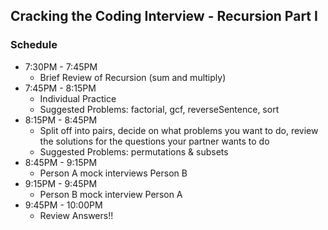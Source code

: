 ## Cracking the Coding Interview - Recursion Part I

### Schedule
* 7:30PM - 7:45PM
  - Brief Review of Recursion (sum and multiply)
* 7:45PM - 8:15PM
  - Individual Practice
  - Suggested Problems: factorial, gcf, reverseSentence, sort
* 8:15PM - 8:45PM
  - Split off into pairs, decide on what problems you want to do, review the solutions for the questions your partner wants to do
  - Suggested Problems: permutations & subsets
* 8:45PM - 9:15PM
  - Person A mock interviews Person B
* 9:15PM - 9:45PM
  - Person B mock interview Person A
* 9:45PM - 10:00PM
  - Review Answers!!
